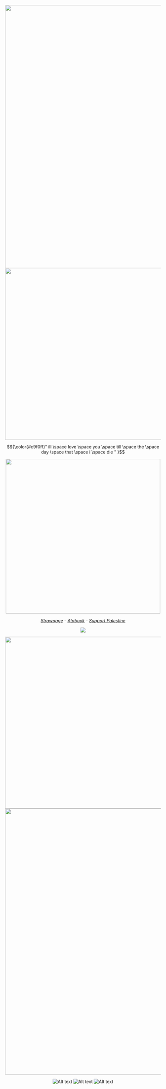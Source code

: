 




<div align="center">
	<img width = "850" src="https://64.media.tumblr.com/4c3758b524a7e5b5ac23a671c00da469/3ccdb8309ae367eb-c3/s400x600/dbda7033299247e1f9dbfd206cd5d25bb9fafd59.pnj"
</div>




<div align="center">
	<img width = "555" src="https://64.media.tumblr.com/b2d56a76fa8fb596cc2609fef2ebd597/e0ef561e9ec3e6c9-02/s540x810/b38f36f71d7b3b92d0bb56de2ec1572472153b9b.pnj"
</div>





<p align="center"> 
$${\color{#c9f0ff}" ill \space love \space you \space till \space the \space day \space that \space i \space die   " }$$

</p>

<div align="center">
	<img width = "500" src="https://media.discordapp.net/attachments/1268306594047721544/1289715102597251112/blur_edges_1.png?ex=66f9d44a&is=66f882ca&hm=7544197b649bc248906c3110210dc5fdbbe1fdcadd0ef6a00396155e2c4b348e&=&format=webp&quality=lossless&width=565&height=565"

</div>





<div align="center"> 
	
 [_Strawpage_](https://ellierocks.straw.page) - [_Atabook_](https://ellieparkerbutpixel.atabook.org/)  - [_Support Palestine_](https://arab.org/click-to-help/palestine/)

![](https://komarev.com/ghpvc/?username=neurodiellie&label=🧸&style=for-the-badge&color=c9f0ff)



<div align="center">
	<img width = "555" src="https://64.media.tumblr.com/dc8cbcd5dc0ecf8df652defac331fa17/e0ef561e9ec3e6c9-23/s540x810/2b612ea568974d247e5e5994d00e1878af0cca25.pnj"
</div>






<div align="center">
	<img width = "860" src="https://64.media.tumblr.com/4c3758b524a7e5b5ac23a671c00da469/3ccdb8309ae367eb-c3/s400x600/dbda7033299247e1f9dbfd206cd5d25bb9fafd59.pnj"
</div>


![Alt text](https://adriansblinkiecollection.neocities.org/stamps/k28.png)  ![Alt text](https://adriansblinkiecollection.neocities.org/stamps/c2.gif)   ![Alt text](https://raining-starss.neocities.org/thebread%20(2).png)

